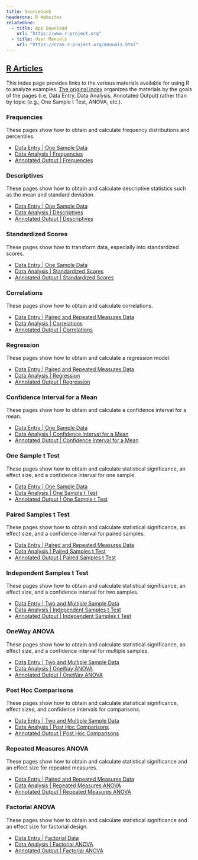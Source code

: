 ```yaml
---
title: Sourcebook
headerone: R Websites
relatedone:
  - title: App Download
    url: "https://www.r-project.org"
  - title: User Manuals
    url: "https://cran.r-project.org/manuals.html"
---
```


## [R Articles](./index.md)

This index page provides links to the various materials available for using R to analyze examples. [The original index](./index-original.md) organizes the materials by the goals of the pages (i.e, Data Entry, Data Analysis, Annotated Output) rather than by topic (e.g., One Sample t Test, ANOVA, etc.). 

### Frequencies

These pages show how to obtain and calculate frequency distributions and percentiles.

- [Data Entry | One Sample Data](./data-entry/onesample.md)
- [Data Analysis | Frequencies](./data-analysis/frequencies.md)
- [Annotated Output | Frequencies](./annotated-output/frequencies.md)

### Descriptives

These pages show how to obtain and calculate descriptive statistics such as the mean and standard deviation.

- [Data Entry | One Sample Data](./data-entry/onesample.md)
- [Data Analysis | Descriptives](./data-analysis/descriptives.md)
- [Annotated Output | Descriptives](./annotated-output/descriptives.md)

### Standardized Scores

These pages show how to transform data, especially into standardized scores.

- [Data Entry | One Sample Data](./data-entry/onesample.md)
- [Data Analysis | Standardized Scores](./data-analysis/standardized.md)
- [Annotated Output | Standardized Scores](./annotated-output/standardized.md)

### Correlations

These pages show how to obtain and calculate correlations.

- [Data Entry | Paired and Repeated Measures Data](./data-entry/repeated.md)
- [Data Analysis | Correlations](./data-analysis/correlations.md)
- [Annotated Output | Correlations](./annotated-output/correlations.md)

### Regression

These pages show how to obtain and calculate a regression model.

- [Data Entry | Paired and Repeated Measures Data](./data-entry/repeated.md)
- [Data Analysis | Regression](./data-analysis/regression.md)
- [Annotated Output | Regression](./annotated-output/regression.md)

### Confidence Interval for a Mean

These pages show how to obtain and calculate a confidence interval for a mean.

- [Data Entry | One Sample Data](./data-entry/onesample.md)
- [Data Analysis | Confidence Interval for a Mean](./data-analysis/intervals.md)
- [Annotated Output | Confidence Interval for a Mean](./annotated-output/intervals.md)

### One Sample t Test

These pages show how to obtain and calculate statistical significance, an effect size, and a confidence interval for one sample.

- [Data Entry | One Sample Data](./data-entry/onesample.md)
- [Data Analysis | One Sample t Test](./data-analysis/onesample.md)
- [Annotated Output | One Sample t Test](./annotated-output/onesample.md)

### Paired Samples t Test

These pages show how to obtain and calculate statistical significance, an effect size, and a confidence interval for paired samples.

- [Data Entry | Paired and Repeated Measures Data](./data-entry/repeated.md)
- [Data Analysis | Paired Samples t Test](./data-analysis/paired.md)
- [Annotated Output | Paired Samples t Test](./annotated-output/paired.md)

### Independent Samples t Test

These pages show how to obtain and calculate statistical significance, an effect size, and a confidence interval for two samples.

- [Data Entry | Two and Multiple Sample Data](./data-entry/multisample.md)
- [Data Analysis | Independent Samples t Test](./data-analysis/independent.md)
- [Annotated Output | Independent Samples t Test](./annotated-output/independent.md)

### OneWay ANOVA

These pages show how to obtain and calculate statistical significance, an effect size, and a confidence interval for multiple samples.

- [Data Entry | Two and Multiple Sample Data](./data-entry/multisample.md)
- [Data Analysis | OneWay ANOVA](./data-analysis/oneway.md)
- [Annotated Output | OneWay ANOVA](./annotated-output/oneway.md)

### Post Hoc Comparisons

These pages show how to obtain and calculate statistical significance, effect sizes, and confidence intervals for comparisons.

- [Data Entry | Two and Multiple Sample Data](./data-entry/multisample.md)
- [Data Analysis | Post Hoc Comparisons](./data-analysis/posthocs.md)
- [Annotated Output | Post Hoc Comparisons](./annotated-output/posthocs.md)

### Repeated Measures ANOVA

These pages show how to obtain and calculate statistical significance and an effect size for repeated measures.

- [Data Entry | Paired and Repeated Measures Data](./data-entry/repeated.md)
- [Data Analysis | Repeated Measures ANOVA](./data-analysis/repeated.md)
- [Annotated Output | Repeated Measures ANOVA](./annotated-output/repeated.md)

### Factorial ANOVA

These pages show how to obtain and calculate statistical significance and an effect size for factorial design.

- [Data Entry | Factorial Data](./data-entry/factorial.md)
- [Data Analysis | Factorial ANOVA](./data-analysis/factorial.md)
- [Annotated Output | Factorial ANOVA](./annotated-output/factorial.md)
